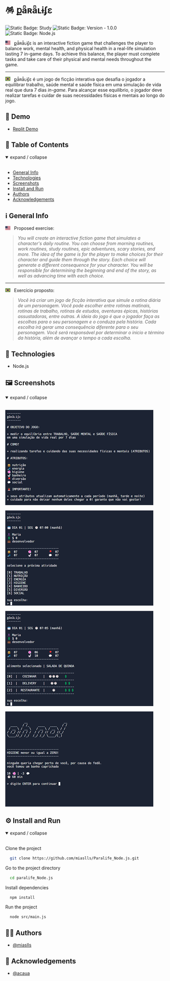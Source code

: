 # 🪅 քǟʀǟʟɨʄɛ

![Static Badge: Study](https://img.shields.io/badge/study-blue)
![Static Badge: Version - 1.0.0](https://img.shields.io/badge/version-1.0.0-green)
![Static Badge: Node.js](https://img.shields.io/badge/Node.js-5a5a5a?logo=nodedotjs)

<img src="assets/img/flag-en.png" width="16" alt="English"> &nbsp; քǟʀǟʟɨʄɛ is an interactive fiction game that challenges the player to balance work, mental health, and physical health in a real-life simulation lasting 7 in-game days. To achieve this balance, the player must complete tasks and take care of their physical and mental needs throughout the game.

---

<img src="assets/img/flag-pt-br.png" width="16" alt="Português"> &nbsp; քǟʀǟʟɨʄɛ é um jogo de ficção interativa que desafia o jogador a equilibrar trabalho, saúde mental e saúde física em uma simulação de vida real que dura 7 dias _in-game_. Para alcançar esse equilíbrio, o jogador deve realizar tarefas e cuidar de suas necessidades físicas e mentais ao longo do jogo.

## 🔗 Demo

- [Replit Demo](https://replit.com/@miaslls/Paralife-Demo?v=1)

## 🟰 Table of Contents

<details open>
<summary>expand / collapse</summary>
&nbsp;

- [General Info](#ℹ️-general-info)
- [Technologies](#-technologies)
- [Screenshots](#%EF%B8%8F-screenshots)
- [Install and Run](#%EF%B8%8F-install-and-run)
- [Authors](#-authors)
- [Acknowledgements](#-acknowledgements)

</details>

## ℹ️ General Info

<img src="assets/img/flag-en.png" width="16" alt="English"> &nbsp; Proposed exercise:

> _You will create an interactive fiction game that simulates a character's daily routine. You can choose from morning routines, work routines, study routines, epic adventures, scary stories, and more. The idea of the game is for the player to make choices for their character and guide them through the story. Each choice will generate a different consequence for your character. You will be responsible for determining the beginning and end of the story, as well as advancing time with each choice._

---

<img src="assets/img/flag-pt-br.png" width="16" alt="Português"> &nbsp; Exercício proposto:

> _Você irá criar um jogo de ficção interativa que simule a rotina diária de um personagem. Você pode escolher entre rotinas matinais, rotinas de trabalho, rotinas de estudos, aventuras épicas, histórias assustadoras, entre outras. A ideia do jogo é que o jogador faça as escolhas para o seu personagem e o conduza pela história. Cada escolha irá gerar uma consequência diferente para o seu personagem. Você será responsável por determinar o inicio e término da história, além de avançar o tempo a cada escolha._

## 🧮 Technologies

- Node.js

## 🖼️ Screenshots

<details open>
<summary>expand / collapse</summary>
&nbsp;

![Paralife App Screenshot](assets/img/screenshot-01.gif)

![Paralife App Screenshot](assets/img/screenshot-02.gif)

![Paralife App Screenshot](assets/img/screenshot-03.gif)

![Paralife App Screenshot](assets/img/screenshot-04.gif)

</details>

## ⚙️ Install and Run

<details open>
<summary>expand / collapse</summary>
&nbsp;

Clone the project

```bash
  git clone https://github.com/miaslls/Paralife_Node.js.git
```

Go to the project directory

```bash
  cd paralife_Node.js
```

Install dependencies

```bash
  npm install
```

Run the project

```bash
  node src/main.js
```

</details>

## 👩‍💻 Authors

- [@miaslls](https://www.github.com/miaslls)

## 🫶 Acknowledgements

- [@acaua](https://github.com/acaua)
